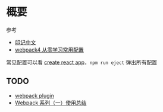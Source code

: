 # 概要

参考

- [印记中文](https://webpack.docschina.org/guides/)
- [webpack4 从零学习常用配置](http://www.imooc.com/article/287156)

常见配置可以看 [create react app](https://create-react-app.dev/)，`npm run eject` 弹出所有配置

## TODO

- [webpack plugin](https://juejin.cn/post/6968988552075952141)
- [Webpack 系列（一）使用总结](https://mengsixing.github.io/blog/devops-webpack.html#webpack-%E8%B0%83%E4%BC%98)